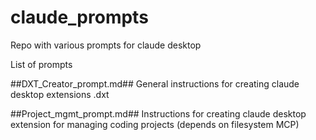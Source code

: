 # claude_prompts
Repo with various prompts for claude desktop

List of prompts

##DXT_Creator_prompt.md##         General instructions for creating claude desktop extensions .dxt 

##Project_mgmt_prompt.md##        Instructions for creating claude desktop extension for managing coding projects (depends on filesystem MCP)
